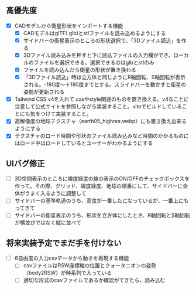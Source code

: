 ## 高優先度
- [x] CADモデルから衛星形状をインポートする機能
  - [x] CADモデルはglTF(.glb)とstlファイルを読み込めるようにする
  - [x] サイドバーの衛星表示のところの形状選択で、「3Dファイル読込」を作る
  - [x] 3Dファイル読み込みを押すと下に読込ファイルの入力欄ができ、ローカルのファイルを選択できる。選択できるのはglbとstlのみ
  - [x] ファイルを読み込んだら衛星の形状が置き換わる
  - [x] 「3Dファイル読込」時は立方体と同じようにR軸回転、S軸回転が表示される。-180度〜＋180度までとする。スライドバーを動かすと衛星の姿勢が更新される
- [x] Tailwind CSS v4を入れて.cssやstyle関連のものを置き換える。v4なことに注意して公式サイトを参照しながら実装すること。viteでビルドしていることにも気をつけて実装すること。
- [x] 高解像度の地球テクスチャ（earth05_highres.webp）にも置き換え出来るようにする
- [x] テクスチャのロード時間や形状のファイル読み込みなど時間のかかるものにはロード中はロードしているとユーザーがわかるようにする

## UIバグ修正
- [ ] 3D空間表示のところに緯度経度の線の表示のON/OFFのチェックボックスを作って。その際、グリッド、緯度経度、地球の順番にして、サイドバーに全体がうまく入るように調整して
- [ ] サイドバーの基準軌道のうち、高度が一番したになっているが、一番上にもってきて
- [ ] サイドバーの衛星表示のうち、形状を立方体にしたとき、R軸回転とS軸回転が横並びではなく縦に並べて

## 将来実装予定でまだ手を付けない
- [ ] 6自由度の入力csvデータから動きを再現する機能
  - [ ] csvファイルはRSW座標軸の位置とクォータニオンの姿勢（body2RSW）が時系列で入っている
  - [ ] 適切な形式のcsvファイルであるか確認ができたら、読み込む
